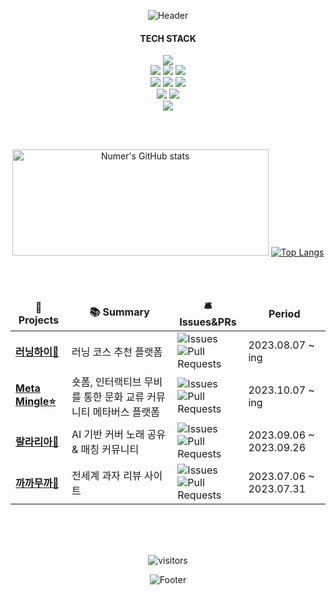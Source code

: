 <div align="center">


![Header](https://capsule-render.vercel.app/api?type=waving&color=6cc644&height=130&section=header)

#### TECH STACK

<div> 
  <img src="https://img.shields.io/badge/spring-6DB33F?style=for-the-badge&logo=spring&logoColor=white"> 
<!--   <br> -->
<!--   <img src="https://img.shields.io/badge/react-61DAFB?style=for-the-badge&logo=react&logoColor=black"> 
  <img src="https://img.shields.io/badge/node.js-339933?style=for-the-badge&logo=Node.js&logoColor=white"> -->
  <br>
  <img src="https://img.shields.io/badge/java-007396?style=for-the-badge&logo=java&logoColor=white"> 
  <img src="https://img.shields.io/badge/kotlin-7F52FF?style=for-the-badge&logo=Kotlin&logoColor=white">
  <img src="https://img.shields.io/badge/javascript-F7DF1E?style=for-the-badge&logo=javascript&logoColor=black"> 
  <br>
<!--   <img src="https://img.shields.io/badge/html5-E34F26?style=for-the-badge&logo=html5&logoColor=white"> 
  <img src="https://img.shields.io/badge/css-1572B6?style=for-the-badge&logo=css3&logoColor=white"> 
  <br> -->
  <img src="https://img.shields.io/badge/mysql-4479A1?style=for-the-badge&logo=mysql&logoColor=white"> 
  <img src="https://img.shields.io/badge/mongoDB-47A248?style=for-the-badge&logo=MongoDB&logoColor=white">
  <img src="https://img.shields.io/badge/firebase-FFCA28?style=for-the-badge&logo=firebase&logoColor=white">
  <br>
  <img src="https://img.shields.io/badge/github-181717?style=for-the-badge&logo=github&logoColor=white">
  <img src="https://img.shields.io/badge/git-F05032?style=for-the-badge&logo=git&logoColor=white">
  <br>
  <img src="https://img.shields.io/badge/amazonaws-232F3E?style=for-the-badge&logo=amazonaws&logoColor=white"> 


</div>

<br>  <br>

<img height='170' width='410' src="https://github-readme-stats-git-masterrstaa-rickstaa.vercel.app/api?username=Dylan-SonJungin&show_icons=true&theme=vue" alt="Numer's GitHub stats" />  [![Top Langs](https://github-readme-stats-sigma-five.vercel.app/api/top-langs/?username=Dylan-SonJungin&layout=compact&theme=vue)](https://github.com/anuraghazra/github-readme-stats) 

 <br>  <br>

<div align="center">



<table>
  <thead align="center">
    <tr border: none;>
      <td><b>🎁 Projects</b></td>
      <td><b>📚 Summary</b></td>
      <td><b>🛎 Issues&PRs</b></td>
      <td><b> Period</b></td>
    </tr>
  </thead>
  <tbody>
    <tr>
      <td><a href="https://github.com/cca-ffodregamdi"><b>러닝하이🏃</b></a></td>
      <td>러닝 코스 추천 플랫폼</td>
      <td><img alt="Issues" src="https://img.shields.io/github/issues/cca-ffodregamdi/running-hi-back?style=flat-square&labelColor=343b41"/><br><img alt="Pull Requests" src="https://img.shields.io/github/issues-pr/cca-ffodregamdi/running-hi-back?style=flat-square&labelColor=343b41"/></td>
      <td>2023.08.07 ~ ing</td>
    </tr>
    <tr>
      <td><a href="https://github.com/meta-mingles"><b>Meta Mingle⭐️</b></a></td>
      <td>숏폼, 인터랙티브 무비를 통한 문화 교류 커뮤니티 메타버스 플랫폼</td>
      <td><img alt="Issues" src="https://img.shields.io/github/issues/meta-mingles/metamingle-server?style=flat-square&labelColor=343b41"/><br><img alt="Pull Requests" src="https://img.shields.io/github/issues-pr/meta-mingles/metamingle-server?style=flat-square&labelColor=343b41"/></td>
      <td>2023.10.07 ~ ing</td>
    </tr>
    <tr>
      <td><a href="https://github.com/isthisteamisthis"><b>랄라리아🎤</b></a></td>
      <td>AI 기반 커버 노래 공유 & 매칭 커뮤니티</td>
      <td><img alt="Issues" src="https://img.shields.io/github/issues/isthisteamisthis/lalalia_back?style=flat-square&labelColor=343b41"/><br><img alt="Pull Requests" src="https://img.shields.io/github/issues-pr/isthisteamisthis/lalalia_back?style=flat-square&labelColor=343b41"/></td>
      <td>2023.09.06 ~ 2023.09.26</td>
    </tr>
      <td><a href="https://github.com/goalapa/spring-cacamuca"><b>까까무까🍪</b></a></td>
      <td>전세계 과자 리뷰 사이트</td>
      <td><img alt="Issues" src="https://img.shields.io/github/issues/goalapa/spring-cacamuca?style=flat-square&labelColor=343b41"/><br><img alt="Pull Requests" src="https://img.shields.io/github/issues-pr/goalapa/spring-cacamuca?style=flat-square&labelColor=343b41"/></td>
      <td>2023.07.06 ~ 2023.07.31</td>
    </tr>
  </tbody>
</table>

<br><br><br>

  <img src="https://hits.seeyoufarm.com/api/count/incr/badge.svg?url=https%3A%2F%2Fgithub.com%2FDylan-SonJungin&count_bg=%2382C152&title_bg=%230A4812&icon=&icon_color=%23E7E7E7&title=visitors&edge_flat=false" alt="visitors" />

![Footer](https://capsule-render.vercel.app/api?type=waving&color=6cc644&height=130&section=footer) 
